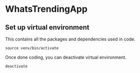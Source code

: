 # WhatsTrendingApp

## Set up virtual environment
This contains all the packages and dependencies used in code. 
```
source venv/bin/activate
```

Once done coding, you can deactivate virtual environment. 
```
deactivate
```

